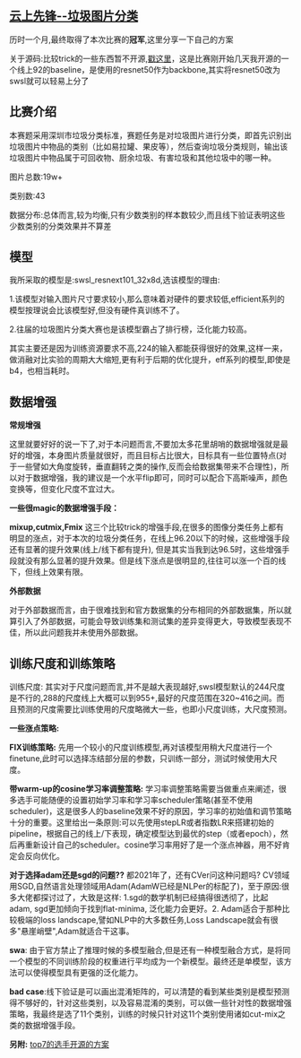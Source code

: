 ## [云上先锋--垃圾图片分类](https://competition.huaweicloud.com/information/1000041335/ranking?track=112)
历时一个月,最终取得了本次比赛的**冠军**,这里分享一下自己的方案

关于源码:比较trick的一些东西暂不开源,[戳这里](https://github.com/DLLXW/data-science-competition/tree/main/%E5%8D%8E%E4%B8%BA/Huawei-cloud-%E5%9E%83%E5%9C%BE%E5%88%86%E7%B1%BB)，这是比赛刚开始几天我开源的一个线上92的baseline，是使用的resnet50作为backbone,其实将resnet50改为swsl就可以轻易上分了
## 比赛介绍
本赛题采用深圳市垃圾分类标准，赛题任务是对垃圾图片进行分类，即首先识别出垃圾图片中物品的类别（比如易拉罐、果皮等），然后查询垃圾分类规则，输出该垃圾图片中物品属于可回收物、厨余垃圾、有害垃圾和其他垃圾中的哪一种。

图片总数:19w+

类别数:43

数据分布:总体而言,较为均衡,只有少数类别的样本数较少,而且线下验证表明这些少数类别的分类效果并不算差

## 模型
我所采取的模型是:swsl_resnext101_32x8d,选该模型的理由:

1.该模型对输入图片尺寸要求较小,那么意味着对硬件的要求较低,efficient系列的模型按理说会比该模型好,但没有硬件真训练不了。

2.往届的垃圾图片分类大赛也是该模型霸占了排行榜，泛化能力较高。

其实主要还是因为训练资源要求不高,224的输入都能获得很好的效果,这样一来，做消融对比实验的周期大大缩短,更有利于后期的优化提升，eff系列的模型,即使是b4，也相当耗时。

## 数据增强
**常规增强**

这里就要好好的说一下了,对于本问题而言,不要加太多花里胡哨的数据增强就是最好的增强，本身图片质量就很好，而且目标占比很大，目标具有一些位置特点(对于一些譬如大角度旋转，垂直翻转之类的操作,反而会给数据集带来不合理性)，所以对于数据增强，我的建议是一个水平flip即可，同时可以配合下高斯噪声，颜色变换等，但变化尺度不宜过大。

**一些很magic的数据增强手段：**

**mixup,cutmix,Fmix** 这三个比较trick的增强手段,在很多的图像分类任务上都有明显的涨点，对于本次的垃圾分类任务，在线上96.20以下的时候，这些增强手段还有显著的提升效果(线上/线下都有提升), 但是其实当我到达96.5时，这些增强手段就没有那么显著的提升效果。但是线下涨点是很明显的,往往可以涨一个百的线下，但线上效果有限。

**外部数据**

对于外部数据而言，由于很难找到和官方数据集的分布相同的外部数据集，所以就算引入了外部数据，可能会导致训练集和测试集的差异变得更大，导致模型表现不佳，所以此问题我并未使用外部数据。

## 训练尺度和训练策略
训练尺度: 其实对于尺度问题而言,并不是越大表现越好,swsl模型默认的244尺度是不行的,288的尺度线上大概可以到955+,最好的尺度范围在320~416之间。而且预测的尺度需要比训练使用的尺度略微大一些，也即小尺度训练，大尺度预测。

**一些涨点策略:**

**FIX训练策略:** 先用一个较小的尺度训练模型,再对该模型用稍大尺度进行一个finetune,此时可以选择冻结部分层的参数，只训练一部分，测试时候使用大尺度。

**带warm-up的cosine学习率调整策略:** 学习率调整策略需要当做重点来阐述，很多选手可能随便的设置初始学习率和学习率scheduler策略(甚至不使用scheduler)，这是很多人的baseline效果不好的原因，学习率的初始值和调节策略十分的重要。这里给出一条原则:可以先使用stepLR或者指数LR来搭建初始的pipeline，根据自己的线上/下表现，确定模型达到最优的step（或者epoch），然后再重新设计自己的scheduler。cosine学习率用好了是一个涨点神器，用不好肯定会反向优化。

**对于选择adam还是sgd的问题??** 都2021年了，还有CVer问这种问题吗? CV领域用SGD,自然语言处理领域用Adam(AdamW已经是NLPer的标配了)，至于原因:很多大佬都探讨过了，大致是这样: 1.sgd的数学机制已经搞得很透彻了，比起 adam, sgd更加倾向于找到flat-minima, 泛化能力会更好。2. Adam适合于那种比较极端的loss landscape,譬如NLP中的大多数任务,Loss Landscape就会有很多"悬崖峭壁",Adam就适合干这事。

**swa**: 由于官方禁止了推理时候的多模型融合,但是还有一种模型融合方式，是将同一个模型的不同训练阶段的权重进行平均成为一个新模型。最终还是单模型，该方法可以使得模型具有更强的泛化能力。

**bad case**:线下验证是可以画出混淆矩阵的，可以清楚的看到某些类别是模型预测得不够好的，针对这些类别，以及容易混淆的类别，可以做一些针对性的数据增强策略，我最终是选了11个类别，训练的时候只针对这11个类别使用诸如cut-mix之类的数据增强手段。

**另附:**
[top7的选手开源的方案](https://blog.csdn.net/qq_39752470/article/details/109704202?utm_source=app)
